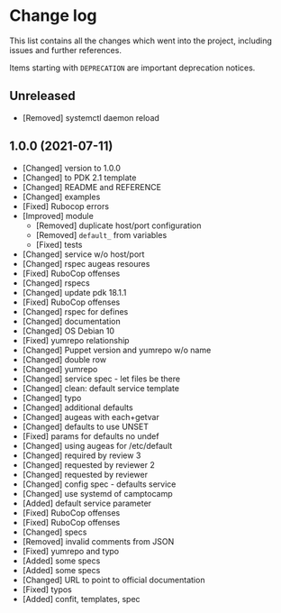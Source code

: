 # Change log

This list contains all the changes which went into the project, including issues
and further references.

Items starting with `DEPRECATION` are important deprecation notices.


## Unreleased

- [Removed] systemctl daemon reload

## 1.0.0 (2021-07-11)

- [Changed] version to 1.0.0
- [Changed] to PDK 2.1 template
- [Changed] README and REFERENCE
- [Changed] examples
- [Fixed] Rubocop errors
- [Improved] module
    - [Removed] duplicate host/port configuration
    - [Removed] `default_` from variables
    - [Fixed] tests
- [Changed] service w/o host/port
- [Changed] rspec augeas resoures
- [Fixed] RuboCop offenses
- [Changed] rspecs
- [Changed] update pdk 18.1.1
- [Fixed] RuboCop offenses
- [Changed] rspec for defines
- [Changed] documentation
- [Changed] OS Debian 10
- [Fixed] yumrepo relationship
- [Changed] Puppet version and yumrepo w/o name
- [Changed] double row
- [Changed] yumrepo
- [Changed] service spec - let files be there
- [Changed] clean: default service template
- [Changed] typo
- [Changed] additional defaults
- [Changed] augeas with each+getvar
- [Changed] defaults to use UNSET
- [Fixed] params for defaults no undef
- [Changed] using augeas for /etc/default
- [Changed] required by review 3
- [Changed] requested by reviewer 2
- [Changed] requested by reviewer
- [Changed] config spec - defaults service
- [Changed] use systemd of camptocamp
- [Added] default service parameter
- [Fixed] RuboCop offenses
- [Fixed] RuboCop offenses
- [Changed] specs
- [Removed] invalid comments from JSON
- [Fixed] yumrepo and typo
- [Added] some specs
- [Added] some specs
- [Changed] URL to point to official documentation
- [Fixed] typos
- [Added] confit, templates, spec
